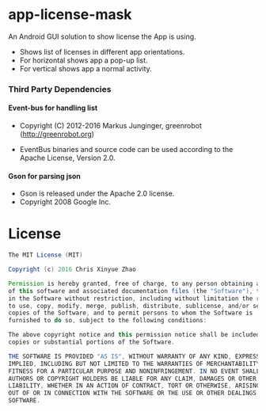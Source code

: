# app-license-mask
An Android GUI solution to show license the App is using.

* Shows list of licenses in different app orientations.
* For horizontal shows app a pop-up list.
* For vertical shows app a normal activity.


### Third Party Dependencies

#### Event-bus for handling list

* Copyright (C) 2012-2016 Markus Junginger, greenrobot (http://greenrobot.org)

* EventBus binaries and source code can be used according to the Apache License, Version 2.0.

#### Gson for parsing json

*  Gson is released under the Apache 2.0 license.
*  Copyright 2008 Google Inc.

# License

```java
The MIT License (MIT)

Copyright (c) 2016 Chris Xinyue Zhao

Permission is hereby granted, free of charge, to any person obtaining a copy
of this software and associated documentation files (the "Software"), to deal
in the Software without restriction, including without limitation the rights
to use, copy, modify, merge, publish, distribute, sublicense, and/or sell
copies of the Software, and to permit persons to whom the Software is
furnished to do so, subject to the following conditions:

The above copyright notice and this permission notice shall be included in all
copies or substantial portions of the Software.

THE SOFTWARE IS PROVIDED "AS IS", WITHOUT WARRANTY OF ANY KIND, EXPRESS OR
IMPLIED, INCLUDING BUT NOT LIMITED TO THE WARRANTIES OF MERCHANTABILITY,
FITNESS FOR A PARTICULAR PURPOSE AND NONINFRINGEMENT. IN NO EVENT SHALL THE
AUTHORS OR COPYRIGHT HOLDERS BE LIABLE FOR ANY CLAIM, DAMAGES OR OTHER
LIABILITY, WHETHER IN AN ACTION OF CONTRACT, TORT OR OTHERWISE, ARISING FROM,
OUT OF OR IN CONNECTION WITH THE SOFTWARE OR THE USE OR OTHER DEALINGS IN THE
SOFTWARE.
```
